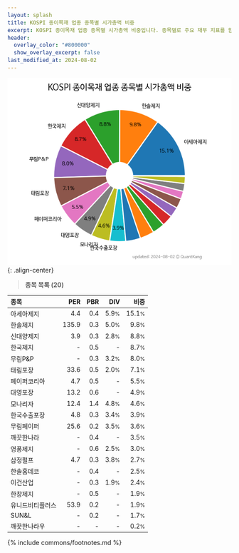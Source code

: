 ```yaml
---
layout: splash
title: KOSPI 종이목재 업종 종목별 시가총액 비중
excerpt: KOSPI 종이목재 업종 종목별 시가총액 비중입니다. 종목별로 주요 재무 지표를 함께 표시합니다.
header:
  overlay_color: "#800000"
  show_overlay_excerpt: false
last_modified_at: 2024-08-02
---
```



![KOSPI 종이목재 업종 종목별 시가총액 비중](/stats/sector/images/kospi_업종_종이목재_종목.png){: .align-center}


> **종목 목록 (20)**<a id="list"></a>

| **종목** | **PER** | **PBR** | **DIV** | **비중** |
| :------- | ------: | ------: | ------: | -------: |
| 아세아제지 | 4.4 | 0.4 | 5.9<small>%</small> | 15.1<small>%</small> |
| 한솔제지 | 135.9 | 0.3 | 5.0<small>%</small> | 9.8<small>%</small> |
| 신대양제지 | 3.9 | 0.3 | 2.8<small>%</small> | 8.8<small>%</small> |
| 한국제지 | - | 0.5 | - | 8.7<small>%</small> |
| 무림P&P | - | 0.3 | 3.2<small>%</small> | 8.0<small>%</small> |
| 태림포장 | 33.6 | 0.5 | 2.0<small>%</small> | 7.1<small>%</small> |
| 페이퍼코리아 | 4.7 | 0.5 | - | 5.5<small>%</small> |
| 대영포장 | 13.2 | 0.6 | - | 4.9<small>%</small> |
| 모나리자 | 12.4 | 1.4 | 4.8<small>%</small> | 4.6<small>%</small> |
| 한국수출포장 | 4.8 | 0.3 | 3.4<small>%</small> | 3.9<small>%</small> |
| 무림페이퍼 | 25.6 | 0.2 | 3.5<small>%</small> | 3.6<small>%</small> |
| 깨끗한나라 | - | 0.4 | - | 3.5<small>%</small> |
| 영풍제지 | - | 0.6 | 2.5<small>%</small> | 3.0<small>%</small> |
| 삼정펄프 | 4.7 | 0.3 | 3.8<small>%</small> | 2.7<small>%</small> |
| 한솔홈데코 | - | 0.4 | - | 2.5<small>%</small> |
| 이건산업 | - | 0.3 | 1.9<small>%</small> | 2.4<small>%</small> |
| 한창제지 | - | 0.5 | - | 1.9<small>%</small> |
| 유니드비티플러스 | 53.9 | 0.2 | - | 1.9<small>%</small> |
| SUN&L | - | 0.2 | - | 1.7<small>%</small> |
| 깨끗한나라우 | - | - | - | 0.2<small>%</small> |

{% include commons/footnotes.md %}